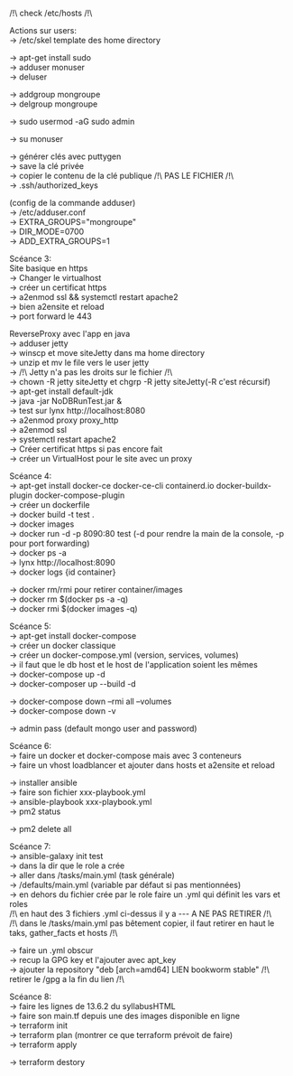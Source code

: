 /!\ check /etc/hosts /!\\

Actions sur users:\
-> /etc/skel template des home directory

-> apt-get install sudo\
-> adduser monuser\
-> deluser

-> addgroup mongroupe\
-> delgroup mongroupe

-> sudo usermod -aG sudo admin

-> su monuser

-> générer clés avec puttygen\
-> save la clé privée\
-> copier le contenu de la clé publique /!\ PAS LE FICHIER /!\ \
-> .ssh/authorized_keys

(config de la commande adduser)\
-> /etc/adduser.conf\
-> EXTRA_GROUPS="mongroupe"\
-> DIR_MODE=0700\
-> ADD_EXTRA_GROUPS=1

Scéance 3:\
Site basique en https\
-> Changer le virtualhost\
-> créer un certificat https\
-> a2enmod ssl && systemctl restart apache2\
-> bien a2ensite et reload\
-> port forward le 443

ReverseProxy avec l'app en java\
-> adduser jetty\
-> winscp et move siteJetty dans ma home directory\
-> unzip et mv le file vers le user jetty\
-> /!\ Jetty n'a pas les droits sur le fichier /!\ \
-> chown -R jetty siteJetty et chgrp -R jetty siteJetty(-R c'est récursif)\
-> apt-get install default-jdk\
-> java -jar NoDBRunTest.jar &\
-> test sur lynx http://localhost:8080 \
-> a2enmod proxy proxy_http\
-> a2enmod ssl\
-> systemctl restart apache2\
-> Créer certificat https si pas encore fait\
-> créer un VirtualHost pour le site avec un proxy

Scéance 4:\
-> apt-get install docker-ce docker-ce-cli containerd.io docker-buildx-plugin docker-compose-plugin\
-> créer un dockerfile\
-> docker build -t test .\
-> docker images\
-> docker run -d -p 8090:80 test (-d pour rendre la main de la console, -p pour port forwarding)\
-> docker ps -a\
-> lynx http://localhost:8090 \
-> docker logs {id container}

-> docker rm/rmi pour retirer container/images\
-> docker rm $(docker ps -a -q)\
-> docker rmi $(docker images -q)

Scéance 5:\
-> apt-get install docker-compose\
-> créer un docker classique\
-> créer un docker-compose.yml (version, services, volumes)\
-> il faut que le db host et le host de l'application soient les mêmes\
-> docker-compose up -d\
-> docker-composer up --build -d

-> docker-compose down –rmi all –volumes\
-> docker-compose down -v

-> admin pass (default mongo user and password)

Scéance 6:\
-> faire un docker et docker-compose mais avec 3 conteneurs\
-> faire un vhost loadblancer et ajouter dans hosts et a2ensite et reload

-> installer ansible\
-> faire son fichier xxx-playbook.yml\
-> ansible-playbook xxx-playbook.yml\
-> pm2 status

-> pm2 delete all

Scéance 7:\
-> ansible-galaxy init test\
-> dans la dir que le role a crée\
-> aller dans /tasks/main.yml (task générale)\
-> /defaults/main.yml (variable par défaut si pas mentionnées)\
-> en dehors du fichier crée par le role faire un .yml qui définit les vars et roles\
/!\ en haut des 3 fichiers .yml ci-dessus il y a  ---  A NE PAS RETIRER /!\ \
/!\ dans le /tasks/main.yml pas bêtement copier, il faut retirer en haut le taks, gather_facts et hosts /!\

-> faire un .yml obscur\
-> recup la GPG key et l'ajouter avec apt_key\
-> ajouter la repository "deb [arch=amd64] LIEN bookworm stable" /!\ retirer le /gpg a la fin du lien /!\

Scéance 8:\
-> faire les lignes de 13.6.2 du syllabusHTML\
-> faire son main.tf depuis une des images disponible en ligne\
-> terraform init\
-> terraform plan (montrer ce que terraform prévoit de faire)\
-> terraform apply

-> terraform destory
